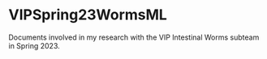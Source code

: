 # VIPSpring23WormsML
Documents involved in my research with the VIP Intestinal Worms subteam in Spring 2023.
